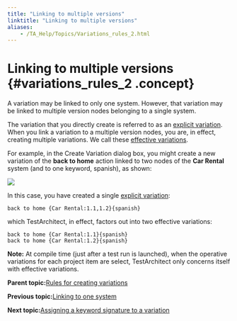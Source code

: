 ```yaml
--- 
title: "Linking to multiple versions"
linktitle: "Linking to multiple versions"
aliases: 
    - /TA_Help/Topics/Variations_rules_2.html
---
```

# Linking to multiple versions {#variations_rules_2 .concept}

A variation may be linked to only one system. However, that variation may be linked to multiple version nodes belonging to a single system.

The variation that you directly create is referred to as an [explicit variation](../../TA_Glossary/Topics/glossaryExplicitVariation.html). When you link a variation to a multiple version nodes, you are, in effect, creating multiple variations. We call these [effective variations](../../TA_Glossary/Topics/glossaryEffectiveVariation.html).

For example, in the Create Variation dialog box, you might create a new variation of the **back to home** action linked to two nodes of the **Car Rental** system \(and to one keyword, spanish\), as shown:

![](../Images/Variations_linking_multiple_system_node.png)

In this case, you have created a single [explicit variation](../../TA_Glossary/Topics/glossaryExplicitVariation.html):

```
back to home {Car Rental:1.1,1.2}{spanish}
```

which TestArchitect, in effect, factors out into two effective variations:

```
back to home {Car Rental:1.1}{spanish}
back to home {Car Rental:1.2}{spanish}
```

**Note:** At compile time \(just after a test run is launched\), when the operative variations for each project item are select, TestArchitect only concerns itself with effective variations.

**Parent topic:**[Rules for creating variations](../../TA_Help/Topics/Variations_rules.html)

**Previous topic:**[Linking to one system](../../TA_Help/Topics/Variations_rules_1.html)

**Next topic:**[Assigning a keyword signature to a variation](../../TA_Help/Topics/Variations_rules_3.html)

